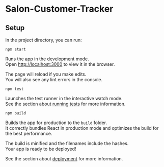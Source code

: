 # Salon-Customer-Tracker


## Setup

In the project directory, you can run:

`
npm start
`

Runs the app in the development mode.\
Open [http://localhost:3000](http://localhost:3000) to view it in the browser.

The page will reload if you make edits.\
You will also see any lint errors in the console.

`
npm test
`

Launches the test runner in the interactive watch mode.\
See the section about [running tests](https://facebook.github.io/create-react-app/docs/running-tests) for more information.

`
npm build
`

Builds the app for production to the `build` folder.\
It correctly bundles React in production mode and optimizes the build for the best performance.

The build is minified and the filenames include the hashes.\
Your app is ready to be deployed!

See the section about [deployment](https://facebook.github.io/create-react-app/docs/deployment) for more information.
